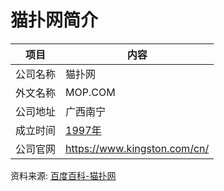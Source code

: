 # 猫扑网简介

|项目|内容|
|-----|-----|
|公司名称|猫扑网|
|外文名称|MOP.COM|
|公司地址|广西南宁|
|成立时间|[1997年](https://www.it-this-year.com/1911/)|
|公司官网|https://www.kingston.com/cn/|

资料来源: 
[百度百科-猫扑网](https://baike.baidu.com/item/%E7%8C%AB%E6%89%91%E7%BD%91?fromtitle=%E7%8C%AB%E6%89%91&fromid=146210)
